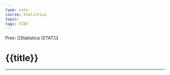 ```yaml
---
type: nota
course: Statistica
topic: 
tags: STAT
---
```


Prev: [[Statistica (STAT)]]

# {{title}}
---
